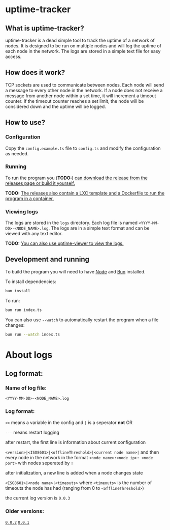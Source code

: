 # uptime-tracker

## What is uptime-tracker?

uptime-tracker is a dead simple tool to track the uptime of a network of nodes. It is designed to be run on multiple nodes and will log the uptime of each node in the network. The logs are stored in a simple text file for easy access.

## How does it work?

TCP sockets are used to communicate between nodes. Each node will send a message to every other node in the network. If a node does not receive a message from another node within a set time, it will increment a timeout counter. If the timeout counter reaches a set limit, the node will be considered down and the uptime will be logged.

## How to use?

### Configuration

Copy the `config.example.ts` file to `config.ts` and modify the configuration as needed.

### Running

To run the program you (**TODO:**) [can download the release from the releases page or build it yourself.](https://github.com/okunamayanad/uptime-tracker/issues/5)

**TODO:** [The releases also contain a LXC template and a Dockerfile to run the program in a container.](https://github.com/okunamayanad/uptime-tracker/issues/5)

### Viewing logs

The logs are stored in the `logs` directory. Each log file is named `<YYYY-MM-DD>-<NODE_NAME>.log`. The logs are in a simple text format and can be viewed with any text editor.

**TODO:** [You can also use uptime-viewer to view the logs.](https://github.com/users/okunamayanad/projects/6/views/3?pane=issue&itemId=82487574)

## Development and running

To build the program you will need to have [Node](https://nodejs.org/) and [Bun](https://bun.sh/) installed.

To install dependencies:

```bash
bun install
```

To run:

```bash
bun run index.ts
```

You can also use `--watch` to automatically restart the program when a file changes:

```bash
bun run --watch index.ts
```

# About logs

## Log format:

### Name of log file:

`<YYYY-MM-DD>-<NODE_NAME>.log`

### Log format:

`<>` means a variable in the config and `|` is a seperator **not** OR

`---` means restart logging

after restart, the first line is information about current configuration

`<version>|<ISO8601>|<offlineThreshold>|<current node name>|` and then every node in the network in the format `<node name>:<node ip>: <node port>` with nodes seperated by `!`

after initialization, a new line is added when a node changes state

`<ISO8601>|<node name>|<timeouts>` where `<timeouts>` is the number of timeouts the node has had (ranging from 0 to `<offlineThreshold>`)

the current log version is `0.0.3`

### Older versions:

[`0.0.2`](https://github.com/okunamayanad/uptime-tracker/blob/0f704bf4ddece3952a1084d3bafa2834b1ddda8f/README.md)
[`0.0.1`](https://github.com/okunamayanad/uptime-tracker/blob/614269a4c60c47d7c52a686c05f806507c5e91af/README.md)
